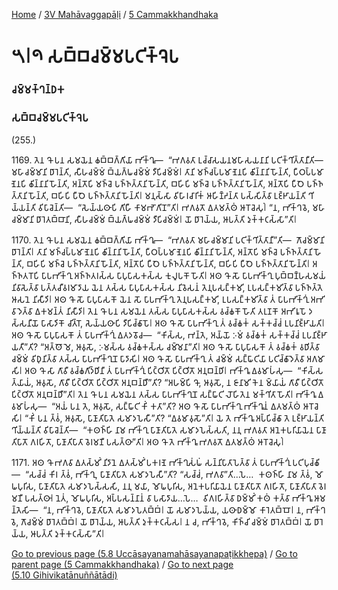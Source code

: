 
[Home](/) / [3V Mahāvaggapāḷi](../../3V.md) / [5 Cammakkhandhaka](../5.md)

# 𑁫𑁇𑁯 𑀲𑀩𑁆𑀩𑀘𑀫𑁆𑀫𑀧𑀝𑀺𑀓𑁆𑀔𑁂𑀧

### 𑀘𑀫𑁆𑀫𑀓𑁆𑀔𑀦𑁆𑀥𑀓

### 𑀲𑀩𑁆𑀩𑀘𑀫𑁆𑀫𑀧𑀝𑀺𑀓𑁆𑀔𑁂𑀧

(255.)

1169\. 𑀢𑁂𑀦 𑀔𑁄 𑀧𑀦 𑀲𑀫𑀬𑁂𑀦 𑀙𑀩𑁆𑀩𑀕𑁆𑀕𑀺𑀬𑀸 𑀪𑀺𑀓𑁆𑀔𑀽—  “𑀪𑀕𑀯𑀢𑀸 𑀉𑀘𑁆𑀘𑀸𑀲𑀬𑀦𑀫𑀳𑀸𑀲𑀬𑀦𑀸𑀦𑀺 𑀧𑀝𑀺𑀓𑁆𑀔𑀺𑀢𑁆𑀢𑀸𑀦𑀻𑀢𑀺—  𑀫𑀳𑀸𑀘𑀫𑁆𑀫𑀸𑀦𑀺 𑀥𑀸𑀭𑁂𑀦𑁆𑀢𑀺, 𑀲𑀻𑀳𑀘𑀫𑁆𑀫𑀁 𑀩𑁆𑀬𑀕𑁆𑀖𑀘𑀫𑁆𑀫𑀁 𑀤𑀻𑀧𑀺𑀘𑀫𑁆𑀫𑀁𑁇 𑀢𑀸𑀦𑀺 𑀫𑀜𑁆𑀘𑀧𑁆𑀧𑀫𑀸𑀡𑁂𑀦𑀧𑀺 𑀙𑀺𑀦𑁆𑀦𑀸𑀦𑀺 𑀳𑁄𑀦𑁆𑀢𑀺, 𑀧𑀻𑀞𑀧𑁆𑀧𑀫𑀸𑀡𑁂𑀦𑀧𑀺 𑀙𑀺𑀦𑁆𑀦𑀸𑀦𑀺 𑀳𑁄𑀦𑁆𑀢𑀺, 𑀅𑀦𑁆𑀢𑁄𑀧𑀺 𑀫𑀜𑁆𑀘𑁂 𑀧𑀜𑁆𑀜𑀢𑁆𑀢𑀸𑀦𑀺 𑀳𑁄𑀦𑁆𑀢𑀺, 𑀩𑀳𑀺𑀧𑀺 𑀫𑀜𑁆𑀘𑁂 𑀧𑀜𑁆𑀜𑀢𑁆𑀢𑀸𑀦𑀺 𑀳𑁄𑀦𑁆𑀢𑀺, 𑀅𑀦𑁆𑀢𑁄𑀧𑀺 𑀧𑀻𑀞𑁂 𑀧𑀜𑁆𑀜𑀢𑁆𑀢𑀸𑀦𑀺 𑀳𑁄𑀦𑁆𑀢𑀺, 𑀩𑀳𑀺𑀧𑀺 𑀧𑀻𑀞𑁂 𑀧𑀜𑁆𑀜𑀢𑁆𑀢𑀸𑀦𑀺 𑀳𑁄𑀦𑁆𑀢𑀺𑁇 𑀫𑀦𑀼𑀲𑁆𑀲𑀸 𑀯𑀺𑀳𑀸𑀭𑀘𑀸𑀭𑀺𑀓𑀁 𑀆𑀳𑀺𑀡𑁆𑀟𑀦𑁆𑀢𑀸 𑀧𑀲𑁆𑀲𑀺𑀢𑁆𑀯𑀸 𑀉𑀚𑁆𑀛𑀸𑀬𑀦𑁆𑀢𑀺 𑀔𑀺𑀬𑁆𑀬𑀦𑁆𑀢𑀺 𑀯𑀺𑀧𑀸𑀘𑁂𑀦𑁆𑀢𑀺—  “𑀲𑁂𑀬𑁆𑀬𑀣𑀸𑀧𑀺 𑀕𑀺𑀳𑀻 𑀓𑀸𑀫𑀪𑁄𑀕𑀺𑀦𑁄”𑀢𑀺𑁇 𑀪𑀕𑀯𑀢𑁄 𑀏𑀢𑀫𑀢𑁆𑀣𑀁 𑀆𑀭𑁄𑀘𑁂𑀲𑀼𑀁𑁇 “𑀦, 𑀪𑀺𑀓𑁆𑀔𑀯𑁂, 𑀫𑀳𑀸𑀘𑀫𑁆𑀫𑀸𑀦𑀺 𑀥𑀸𑀭𑁂𑀢𑀩𑁆𑀩𑀸𑀦𑀺, 𑀲𑀻𑀳𑀘𑀫𑁆𑀫𑀁 𑀩𑁆𑀬𑀕𑁆𑀖𑀘𑀫𑁆𑀫𑀁 𑀤𑀻𑀧𑀺𑀘𑀫𑁆𑀫𑀁𑁇 𑀬𑁄 𑀥𑀸𑀭𑁂𑀬𑁆𑀬, 𑀆𑀧𑀢𑁆𑀢𑀺 𑀤𑀼𑀓𑁆𑀓𑀝𑀲𑁆𑀲𑀸”𑀢𑀺𑁇

1170\. 𑀢𑁂𑀦 𑀔𑁄 𑀧𑀦 𑀲𑀫𑀬𑁂𑀦 𑀙𑀩𑁆𑀩𑀕𑁆𑀕𑀺𑀬𑀸 𑀪𑀺𑀓𑁆𑀔𑀽—  “𑀪𑀕𑀯𑀢𑀸 𑀫𑀳𑀸𑀘𑀫𑁆𑀫𑀸𑀦𑀺 𑀧𑀝𑀺𑀓𑁆𑀔𑀺𑀢𑁆𑀢𑀸𑀦𑀻”𑀢𑀺—  𑀕𑁄𑀘𑀫𑁆𑀫𑀸𑀦𑀺 𑀥𑀸𑀭𑁂𑀦𑁆𑀢𑀺𑁇 𑀢𑀸𑀦𑀺 𑀫𑀜𑁆𑀘𑀧𑁆𑀧𑀫𑀸𑀡𑁂𑀦𑀧𑀺 𑀙𑀺𑀦𑁆𑀦𑀸𑀦𑀺 𑀳𑁄𑀦𑁆𑀢𑀺, 𑀧𑀻𑀞𑀧𑁆𑀧𑀫𑀸𑀡𑁂𑀦𑀧𑀺 𑀙𑀺𑀦𑁆𑀦𑀸𑀦𑀺 𑀳𑁄𑀦𑁆𑀢𑀺, 𑀅𑀦𑁆𑀢𑁄𑀧𑀺 𑀫𑀜𑁆𑀘𑁂 𑀧𑀜𑁆𑀜𑀢𑁆𑀢𑀸𑀦𑀺 𑀳𑁄𑀦𑁆𑀢𑀺, 𑀩𑀳𑀺𑀧𑀺 𑀫𑀜𑁆𑀘𑁂 𑀧𑀜𑁆𑀜𑀢𑁆𑀢𑀸𑀦𑀺 𑀳𑁄𑀦𑁆𑀢𑀺, 𑀅𑀦𑁆𑀢𑁄𑀧𑀺 𑀧𑀻𑀞𑁂 𑀧𑀜𑁆𑀜𑀢𑁆𑀢𑀸𑀦𑀺 𑀳𑁄𑀦𑁆𑀢𑀺, 𑀩𑀳𑀺𑀧𑀺 𑀧𑀻𑀞𑁂 𑀧𑀜𑁆𑀜𑀢𑁆𑀢𑀸𑀦𑀺 𑀳𑁄𑀦𑁆𑀢𑀺𑁇 𑀅𑀜𑁆𑀜𑀢𑀭𑁄𑀧𑀺 𑀧𑀸𑀧𑀪𑀺𑀓𑁆𑀔𑀼 𑀅𑀜𑁆𑀜𑀢𑀭𑀲𑁆𑀲 𑀧𑀸𑀧𑀼𑀧𑀸𑀲𑀓𑀲𑁆𑀲 𑀓𑀼𑀮𑀽𑀧𑀓𑁄 𑀳𑁄𑀢𑀺𑁇 𑀅𑀣 𑀔𑁄 𑀲𑁄 𑀧𑀸𑀧𑀪𑀺𑀓𑁆𑀔𑀼 𑀧𑀼𑀩𑁆𑀩𑀡𑁆𑀳𑀲𑀫𑀬𑀁 𑀦𑀺𑀯𑀸𑀲𑁂𑀢𑁆𑀯𑀸 𑀧𑀢𑁆𑀢𑀘𑀻𑀯𑀭𑀫𑀸𑀤𑀸𑀬 𑀬𑁂𑀦 𑀢𑀲𑁆𑀲 𑀧𑀸𑀧𑀼𑀧𑀸𑀲𑀓𑀲𑁆𑀲 𑀦𑀺𑀯𑁂𑀲𑀦𑀁 𑀢𑁂𑀦𑀼𑀧𑀲𑀗𑁆𑀓𑀫𑀺, 𑀉𑀧𑀲𑀗𑁆𑀓𑀫𑀺𑀢𑁆𑀯𑀸 𑀧𑀜𑁆𑀜𑀢𑁆𑀢𑁂 𑀆𑀲𑀦𑁂 𑀦𑀺𑀲𑀻𑀤𑀺𑁇 𑀅𑀣 𑀔𑁄 𑀲𑁄 𑀧𑀸𑀧𑀼𑀧𑀸𑀲𑀓𑁄 𑀬𑁂𑀦 𑀲𑁄 𑀧𑀸𑀧𑀪𑀺𑀓𑁆𑀔𑀼 𑀢𑁂𑀦𑀼𑀧𑀲𑀗𑁆𑀓𑀫𑀺, 𑀉𑀧𑀲𑀗𑁆𑀓𑀫𑀺𑀢𑁆𑀯𑀸 𑀢𑀁 𑀧𑀸𑀧𑀪𑀺𑀓𑁆𑀔𑀼𑀁 𑀅𑀪𑀺𑀯𑀸𑀤𑁂𑀢𑁆𑀯𑀸 𑀏𑀓𑀫𑀦𑁆𑀢𑀁 𑀦𑀺𑀲𑀻𑀤𑀺𑁇 𑀢𑁂𑀦 𑀔𑁄 𑀧𑀦 𑀲𑀫𑀬𑁂𑀦 𑀢𑀲𑁆𑀲 𑀧𑀸𑀧𑀼𑀧𑀸𑀲𑀓𑀲𑁆𑀲 𑀯𑀘𑁆𑀙𑀓𑁄 𑀳𑁄𑀢𑀺 𑀢𑀭𑀼𑀡𑀓𑁄 𑀅𑀪𑀺𑀭𑀽𑀧𑁄 𑀤𑀲𑁆𑀲𑀦𑀻𑀬𑁄 𑀧𑀸𑀲𑀸𑀤𑀺𑀓𑁄 𑀘𑀺𑀢𑁆𑀭𑁄, 𑀲𑁂𑀬𑁆𑀬𑀣𑀸𑀧𑀺 𑀤𑀻𑀧𑀺𑀘𑁆𑀙𑀸𑀧𑁄𑁇 𑀅𑀣 𑀔𑁄 𑀲𑁄 𑀧𑀸𑀧𑀪𑀺𑀓𑁆𑀔𑀼 𑀢𑀁 𑀯𑀘𑁆𑀙𑀓𑀁 𑀲𑀓𑁆𑀓𑀘𑁆𑀘𑀁 𑀉𑀧𑀦𑀺𑀚𑁆𑀛𑀸𑀬𑀢𑀺𑁇 𑀅𑀣 𑀔𑁄 𑀲𑁄 𑀧𑀸𑀧𑀼𑀧𑀸𑀲𑀓𑁄 𑀢𑀁 𑀧𑀸𑀧𑀪𑀺𑀓𑁆𑀔𑀼𑀁 𑀏𑀢𑀤𑀯𑁄𑀘—  “𑀓𑀺𑀲𑁆𑀲, 𑀪𑀦𑁆𑀢𑁂, 𑀅𑀬𑁆𑀬𑁄 𑀇𑀫𑀁 𑀯𑀘𑁆𑀙𑀓𑀁 𑀲𑀓𑁆𑀓𑀘𑁆𑀘𑀁 𑀉𑀧𑀦𑀺𑀚𑁆𑀛𑀸𑀬𑀢𑀻”𑀢𑀺? “𑀅𑀢𑁆𑀣𑁄 𑀫𑁂, 𑀆𑀯𑀼𑀲𑁄, 𑀇𑀫𑀲𑁆𑀲 𑀯𑀘𑁆𑀙𑀓𑀲𑁆𑀲 𑀘𑀫𑁆𑀫𑁂𑀦𑀸”𑀢𑀺𑁇 𑀅𑀣 𑀔𑁄 𑀲𑁄 𑀧𑀸𑀧𑀼𑀧𑀸𑀲𑀓𑁄 𑀢𑀁 𑀯𑀘𑁆𑀙𑀓𑀁 𑀯𑀥𑀺𑀢𑁆𑀯𑀸 𑀘𑀫𑁆𑀫𑀁 𑀯𑀺𑀥𑀼𑀦𑀺𑀢𑁆𑀯𑀸 𑀢𑀲𑁆𑀲 𑀧𑀸𑀧𑀪𑀺𑀓𑁆𑀔𑀼𑀦𑁄 𑀧𑀸𑀤𑀸𑀲𑀺𑁇 𑀅𑀣 𑀔𑁄 𑀲𑁄 𑀧𑀸𑀧𑀪𑀺𑀓𑁆𑀔𑀼 𑀢𑀁 𑀘𑀫𑁆𑀫𑀁 𑀲𑀗𑁆𑀖𑀸𑀝𑀺𑀬𑀸 𑀧𑀝𑀺𑀘𑁆𑀙𑀸𑀤𑁂𑀢𑁆𑀯𑀸 𑀅𑀕𑀫𑀸𑀲𑀺𑁇 𑀅𑀣 𑀔𑁄 𑀲𑀸 𑀕𑀸𑀯𑀻 𑀯𑀘𑁆𑀙𑀕𑀺𑀤𑁆𑀥𑀺𑀦𑀻 𑀢𑀁 𑀧𑀸𑀧𑀪𑀺𑀓𑁆𑀔𑀼𑀁 𑀧𑀺𑀝𑁆𑀞𑀺𑀢𑁄 𑀧𑀺𑀝𑁆𑀞𑀺𑀢𑁄 𑀅𑀦𑀼𑀩𑀦𑁆𑀥𑀺𑁇 𑀪𑀺𑀓𑁆𑀔𑀽 𑀏𑀯𑀫𑀸𑀳𑀁𑀲𑀼—  “𑀓𑀺𑀲𑁆𑀲 𑀢𑁆𑀬𑀸𑀬𑀁, 𑀆𑀯𑀼𑀲𑁄, 𑀕𑀸𑀯𑀻 𑀧𑀺𑀝𑁆𑀞𑀺𑀢𑁄 𑀧𑀺𑀝𑁆𑀞𑀺𑀢𑁄 𑀅𑀦𑀼𑀩𑀦𑁆𑀥𑀻”𑀢𑀺? “𑀅𑀳𑀫𑁆𑀧𑀺 𑀔𑁄, 𑀆𑀯𑀼𑀲𑁄, 𑀦 𑀚𑀸𑀦𑀸𑀫𑀺 𑀓𑁂𑀦 𑀫𑁆𑀬𑀸𑀬𑀁 𑀕𑀸𑀯𑀻 𑀧𑀺𑀝𑁆𑀞𑀺𑀢𑁄 𑀧𑀺𑀝𑁆𑀞𑀺𑀢𑁄 𑀅𑀦𑀼𑀩𑀦𑁆𑀥𑀻”𑀢𑀺𑁇 𑀢𑁂𑀦 𑀔𑁄 𑀧𑀦 𑀲𑀫𑀬𑁂𑀦 𑀢𑀲𑁆𑀲 𑀧𑀸𑀧𑀪𑀺𑀓𑁆𑀔𑀼𑀦𑁄 𑀲𑀗𑁆𑀖𑀸𑀝𑀺 𑀮𑁄𑀳𑀺𑀢𑁂𑀦 𑀫𑀓𑁆𑀔𑀺𑀢𑀸 𑀳𑁄𑀢𑀺𑁇 𑀪𑀺𑀓𑁆𑀔𑀽 𑀏𑀯𑀫𑀸𑀳𑀁𑀲𑀼—  “𑀅𑀬𑀁 𑀧𑀦 𑀢𑁂, 𑀆𑀯𑀼𑀲𑁄, 𑀲𑀗𑁆𑀖𑀸𑀝𑀺 𑀓𑀺𑀁 𑀓𑀢𑀸”𑀢𑀺? 𑀅𑀣 𑀔𑁄 𑀲𑁄 𑀧𑀸𑀧𑀪𑀺𑀓𑁆𑀔𑀼 𑀪𑀺𑀓𑁆𑀔𑀽𑀦𑀁 𑀏𑀢𑀫𑀢𑁆𑀣𑀁 𑀆𑀭𑁄𑀘𑁂𑀲𑀺𑁇 “𑀓𑀺𑀁 𑀧𑀦 𑀢𑁆𑀯𑀁, 𑀆𑀯𑀼𑀲𑁄, 𑀧𑀸𑀡𑀸𑀢𑀺𑀧𑀸𑀢𑁂 𑀲𑀫𑀸𑀤𑀧𑁂𑀲𑀻”𑀢𑀺? “𑀏𑀯𑀫𑀸𑀯𑀼𑀲𑁄”𑀢𑀺𑁇 𑀬𑁂 𑀢𑁂 𑀪𑀺𑀓𑁆𑀔𑀽 𑀅𑀧𑁆𑀧𑀺𑀘𑁆𑀙𑀸 𑀢𑁂 𑀉𑀚𑁆𑀛𑀸𑀬𑀦𑁆𑀢𑀺 𑀔𑀺𑀬𑁆𑀬𑀦𑁆𑀢𑀺 𑀯𑀺𑀧𑀸𑀘𑁂𑀦𑁆𑀢𑀺—  “𑀓𑀣𑀜𑁆𑀳𑀺 𑀦𑀸𑀫 𑀪𑀺𑀓𑁆𑀔𑀼 𑀧𑀸𑀡𑀸𑀢𑀺𑀧𑀸𑀢𑁂 𑀲𑀫𑀸𑀤𑀧𑁂𑀲𑁆𑀲𑀢𑀺, 𑀦𑀦𑀼 𑀪𑀕𑀯𑀢𑀸 𑀅𑀦𑁂𑀓𑀧𑀭𑀺𑀬𑀸𑀬𑁂𑀦 𑀧𑀸𑀡𑀸𑀢𑀺𑀧𑀸𑀢𑁄 𑀕𑀭𑀳𑀺𑀢𑁄, 𑀧𑀸𑀡𑀸𑀢𑀺𑀧𑀸𑀢𑀸 𑀯𑁂𑀭𑀫𑀡𑀻 𑀧𑀲𑀢𑁆𑀣𑀸”𑀢𑀺𑁇 𑀅𑀣 𑀔𑁄 𑀢𑁂 𑀪𑀺𑀓𑁆𑀔𑀽 𑀪𑀕𑀯𑀢𑁄 𑀏𑀢𑀫𑀢𑁆𑀣𑀁 𑀆𑀭𑁄𑀘𑁂𑀲𑀼𑀁𑁇

1171\. 𑀅𑀣 𑀔𑁄 𑀪𑀕𑀯𑀸 𑀏𑀢𑀲𑁆𑀫𑀺𑀁 𑀦𑀺𑀤𑀸𑀦𑁂 𑀏𑀢𑀲𑁆𑀫𑀺𑀁 𑀧𑀓𑀭𑀡𑁂 𑀪𑀺𑀓𑁆𑀔𑀼𑀲𑀁𑀖𑀁 𑀲𑀦𑁆𑀦𑀺𑀧𑀸𑀢𑀸𑀧𑁂𑀢𑁆𑀯𑀸 𑀢𑀁 𑀧𑀸𑀧𑀪𑀺𑀓𑁆𑀔𑀼𑀁 𑀧𑀝𑀺𑀧𑀼𑀘𑁆𑀙𑀺—  “𑀲𑀘𑁆𑀘𑀁 𑀓𑀺𑀭 𑀢𑁆𑀯𑀁, 𑀪𑀺𑀓𑁆𑀔𑀼, 𑀧𑀸𑀡𑀸𑀢𑀺𑀧𑀸𑀢𑁂 𑀲𑀫𑀸𑀤𑀧𑁂𑀲𑀻”𑀢𑀺? “𑀲𑀘𑁆𑀘𑀁, 𑀪𑀕𑀯𑀸”𑀢𑀺…𑀧𑁂…  𑀓𑀣𑀜𑁆𑀳𑀺 𑀦𑀸𑀫 𑀢𑁆𑀯𑀁, 𑀫𑁄𑀖𑀧𑀼𑀭𑀺𑀲, 𑀧𑀸𑀡𑀸𑀢𑀺𑀧𑀸𑀢𑁂 𑀲𑀫𑀸𑀤𑀧𑁂𑀲𑁆𑀲𑀲𑀺, 𑀦𑀦𑀼 𑀫𑀬𑀸, 𑀫𑁄𑀖𑀧𑀼𑀭𑀺𑀲, 𑀅𑀦𑁂𑀓𑀧𑀭𑀺𑀬𑀸𑀬𑁂𑀦 𑀧𑀸𑀡𑀸𑀢𑀺𑀧𑀸𑀢𑁄 𑀕𑀭𑀳𑀺𑀢𑁄, 𑀧𑀸𑀡𑀸𑀢𑀺𑀧𑀸𑀢𑀸 𑀯𑁂𑀭𑀫𑀡𑀻 𑀧𑀲𑀢𑁆𑀣𑀸𑁇 𑀦𑁂𑀢𑀁, 𑀫𑁄𑀖𑀧𑀼𑀭𑀺𑀲, 𑀅𑀧𑁆𑀧𑀲𑀦𑁆𑀦𑀸𑀦𑀁 𑀯𑀸 𑀧𑀲𑀸𑀤𑀸𑀬…𑀧𑁂…  𑀯𑀺𑀕𑀭𑀳𑀺𑀢𑁆𑀯𑀸 𑀥𑀫𑁆𑀫𑀺𑀁 𑀓𑀣𑀁 𑀓𑀢𑁆𑀯𑀸 𑀪𑀺𑀓𑁆𑀔𑀽 𑀆𑀫𑀦𑁆𑀢𑁂𑀲𑀺—  “𑀦, 𑀪𑀺𑀓𑁆𑀔𑀯𑁂, 𑀧𑀸𑀡𑀸𑀢𑀺𑀧𑀸𑀢𑁂 𑀲𑀫𑀸𑀤𑀧𑁂𑀢𑀩𑁆𑀩𑀁𑁇 𑀬𑁄 𑀲𑀫𑀸𑀤𑀧𑁂𑀬𑁆𑀬, 𑀬𑀣𑀸𑀥𑀫𑁆𑀫𑁄 𑀓𑀸𑀭𑁂𑀢𑀩𑁆𑀩𑁄𑁇 𑀦, 𑀪𑀺𑀓𑁆𑀔𑀯𑁂, 𑀕𑁄𑀘𑀫𑁆𑀫𑀁 𑀥𑀸𑀭𑁂𑀢𑀩𑁆𑀩𑀁𑁇 𑀬𑁄 𑀥𑀸𑀭𑁂𑀬𑁆𑀬, 𑀆𑀧𑀢𑁆𑀢𑀺 𑀤𑀼𑀓𑁆𑀓𑀝𑀲𑁆𑀲𑁇 𑀦 𑀘, 𑀪𑀺𑀓𑁆𑀔𑀯𑁂, 𑀓𑀺𑀜𑁆𑀘𑀺 𑀘𑀫𑁆𑀫𑀁 𑀥𑀸𑀭𑁂𑀢𑀩𑁆𑀩𑀁𑁇 𑀬𑁄 𑀥𑀸𑀭𑁂𑀬𑁆𑀬, 𑀆𑀧𑀢𑁆𑀢𑀺 𑀤𑀼𑀓𑁆𑀓𑀝𑀲𑁆𑀲𑀸”𑀢𑀺𑁇

[Go to previous page (5.8 Uccāsayanamahāsayanapaṭikkhepa)](5.8.md) / [Go to parent page (5 Cammakkhandhaka)](../5.md) / [Go to next page (5.10 Gihivikatānuññātādi)](5.10.md)


